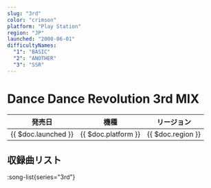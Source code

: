 ```yaml
---
slug: "3rd"
color: "crimson"
platform: "Play Station"
region: "JP"
launched: "2000-06-01"
difficultyNames:
  "1": "BASIC"
  "2": "ANOTHER"
  "3": "SSR"
---
```


# Dance Dance Revolution 3rd MIX

|発売日|機種|リージョン|
|------|----|---------|
|{{ $doc.launched }}|{{ $doc.platform }}|{{ $doc.region }}|

## 収録曲リスト

:song-list{series="3rd"}
